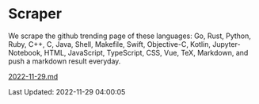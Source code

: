 # Scraper

We scrape the github trending page of these languages: Go, Rust, Python, Ruby, C++, C, Java, Shell, Makefile, Swift, Objective-C, Kotlin, Jupyter-Notebook, HTML, JavaScript, TypeScript, CSS, Vue, TeX, Markdown, and push a markdown result everyday.

[2022-11-29.md](https://github.com/yangwenmai/github-trending-backup/blob/master/2022-11-29.md)

Last Updated: 2022-11-29 04:00:05